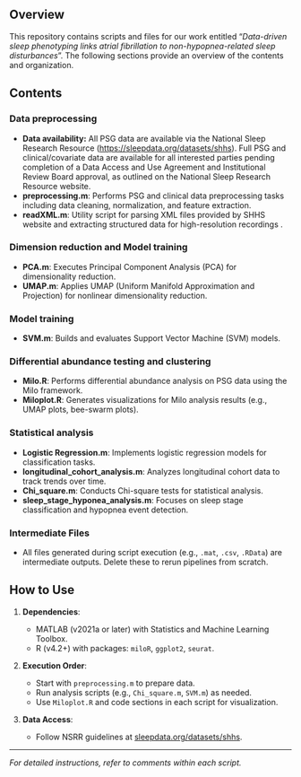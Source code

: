 ## Overview

This repository contains scripts and files for our work entitled “*Data-driven sleep phenotyping links atrial fibrillation to non-hypopnea-related sleep disturbances*”. The following sections provide an overview of the contents and organization.

## Contents

### Data preprocessing 
- **Data availability:** All PSG data are available via the National Sleep Research Resource (https://sleepdata.org/datasets/shhs). Full PSG and clinical/covariate data are available for all interested parties pending completion of a Data Access and Use Agreement and Institutional Review Board approval, as outlined on the National Sleep Research Resource website.
- **preprocessing.m**: Performs PSG and clinical data preprocessing tasks including data cleaning, normalization, and feature extraction.  
- **readXML.m**: Utility script for parsing XML files provided by SHHS website and extracting structured data for high-resolution recordings .  

### Dimension reduction and Model training

- **PCA.m**: Executes Principal Component Analysis (PCA) for dimensionality reduction.
- **UMAP.m**: Applies UMAP (Uniform Manifold Approximation and Projection) for nonlinear dimensionality reduction.  

### Model training ###

- **SVM.m**: Builds and evaluates Support Vector Machine (SVM) models.  

### Differential abundance testing and clustering ###

- **Milo.R**: Performs differential abundance analysis on PSG data using the Milo framework.  
- **Miloplot.R**: Generates visualizations for Milo analysis results (e.g., UMAP plots, bee-swarm plots).  

### Statistical analysis

- **Logistic Regression.m**: Implements logistic regression models for classification tasks.  
- **longitudinal_cohort_analysis.m**: Analyzes longitudinal cohort data to track trends over time.  
- **Chi_square.m**: Conducts Chi-square tests for statistical analysis.  
- **sleep_stage_hyponea_analysis.m**: Focuses on sleep stage classification and hypopnea event detection.  

### Intermediate Files
- All files generated during script execution (e.g., `.mat`, `.csv`, `.RData`) are intermediate outputs. Delete these to rerun pipelines from scratch.  

## How to Use

1. **Dependencies**:  
   - MATLAB (v2021a or later) with Statistics and Machine Learning Toolbox.  
   - R (v4.2+) with packages: `miloR`, `ggplot2`, `seurat`.  

2. **Execution Order**:  
   - Start with `preprocessing.m` to prepare data.  
   - Run analysis scripts (e.g., `Chi_square.m`, `SVM.m`) as needed.  
   - Use  `Miloplot.R` and code sections in each script for visualization.  

3. **Data Access**:  
   - Follow NSRR guidelines at [sleepdata.org/datasets/shhs](https://sleepdata.org/datasets/shhs).

---

*For detailed instructions, refer to comments within each script.*  